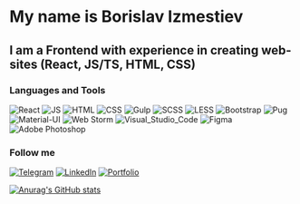 # My name is Borislav Izmestiev

## I am a Frontend with experience in creating web-sites (React, JS/TS, HTML, CSS)

### Languages and Tools
![React](https://img.shields.io/badge/React-000000?style=for-the-badge&logo=React)
![JS](https://img.shields.io/badge/JavaScript-000000?style=for-the-badge&logo=JavaScript)
![HTML](https://img.shields.io/badge/HTML-000000?style=for-the-badge&logo=HTML5)
![CSS](https://img.shields.io/badge/CSS-000000?style=for-the-badge&logo=CSS3)
![Gulp](https://img.shields.io/badge/gulp-000000?style=for-the-badge&logo=gulp)
![SCSS](https://img.shields.io/badge/SCSS-000000?style=for-the-badge&logo=Sass)
![LESS](https://img.shields.io/badge/Less-000000?style=for-the-badge&logo=Less)
![Bootstrap](https://img.shields.io/badge/Bootstrap-000000?style=for-the-badge&logo=Bootstrap)
![Pug](https://img.shields.io/badge/Pug-000000?style=for-the-badge&logo=Pug)
![Material-UI](https://img.shields.io/badge/Material_UI-000000?style=for-the-badge&logo=Material-UI)
![Web Storm](https://img.shields.io/badge/WebStorm-000000?style=for-the-badge&logo=WebStorm)
![Visual_Studio_Code](https://img.shields.io/badge/Visual_Studio_Code-000000?style=for-the-badge&logo=Visual_Studio_Code)
![Figma](https://img.shields.io/badge/Figma-000000?style=for-the-badge&logo=Figma)
![Adobe Photoshop](https://img.shields.io/badge/Adobe_Photoshop-000000?style=for-the-badge&logo=AdobePhotoshop)

### Follow me
[![Telegram](https://img.shields.io/badge/Telegram-000000?style=for-the-badge&logo=Telegram)](https://t.me/borislav12322)
[![LinkedIn](https://img.shields.io/badge/LinkedIn-000000?style=for-the-badge&logo=LinkedIn)](https://www.linkedin.com/in/borislav-izmestiev-8b3a60210/)
[![Portfolio](https://img.shields.io/badge/Portfolio-000000?style=for-the-badge&logo=PicPay)](https://borislav-izmestiev-portfolio.herokuapp.com/)

[![Anurag's GitHub stats](https://github-readme-stats.vercel.app/api?username=borislav12322)](https://github.com/anuraghazra/github-readme-stats)
